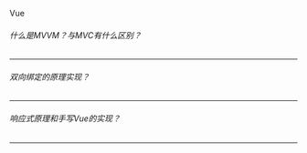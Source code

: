 Vue

###### 什么是MVVM？与MVC有什么区别？


*******************
###### 双向绑定的原理实现？


*******************
###### 响应式原理和手写Vue的实现？


*******************
